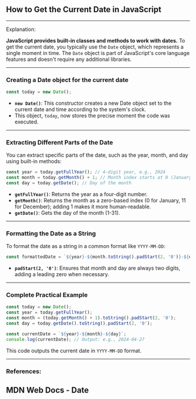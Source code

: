 ## How to Get the Current Date in JavaScript

---

Explanation:

**JavaScript provides built-in classes and methods to work with dates.** To get the current date, you typically use the `Date` object, which represents a single moment in time. The `Date` object is part of JavaScript's core language features and doesn't require any additional libraries.

---

### Creating a Date object for the current date

```javascript
const today = new Date();
```

- **`new Date()`**: This constructor creates a new Date object set to the current date and time according to the system's clock.
- This object, `today`, now stores the precise moment the code was executed.

---

### Extracting Different Parts of the Date

You can extract specific parts of the date, such as the year, month, and day using built-in methods:

```javascript
const year = today.getFullYear(); // 4-digit year, e.g., 2024
const month = today.getMonth() + 1; // Month index starts at 0 (January), so add 1
const day = today.getDate(); // Day of the month
```

- **`getFullYear()`**: Returns the year as a four-digit number.
- **`getMonth()`**: Returns the month as a zero-based index (0 for January, 11 for December); adding 1 makes it more human-readable.
- **`getDate()`**: Gets the day of the month (1-31).

---

### Formatting the Date as a String

To format the date as a string in a common format like `YYYY-MM-DD`:

```javascript
const formattedDate = `${year}-${month.toString().padStart(2, '0')}-${day.toString().padStart(2, '0')}`;
```

- **`padStart(2, '0')`**: Ensures that month and day are always two digits, adding a leading zero when necessary.

---

### Complete Practical Example

```javascript
const today = new Date();
const year = today.getFullYear();
const month = (today.getMonth() + 1).toString().padStart(2, '0');
const day = today.getDate().toString().padStart(2, '0');

const currentDate = `${year}-${month}-${day}`;
console.log(currentDate); // Output: e.g., 2024-04-27
```

This code outputs the current date in `YYYY-MM-DD` format.

---

### References:
## MDN Web Docs - Date ##